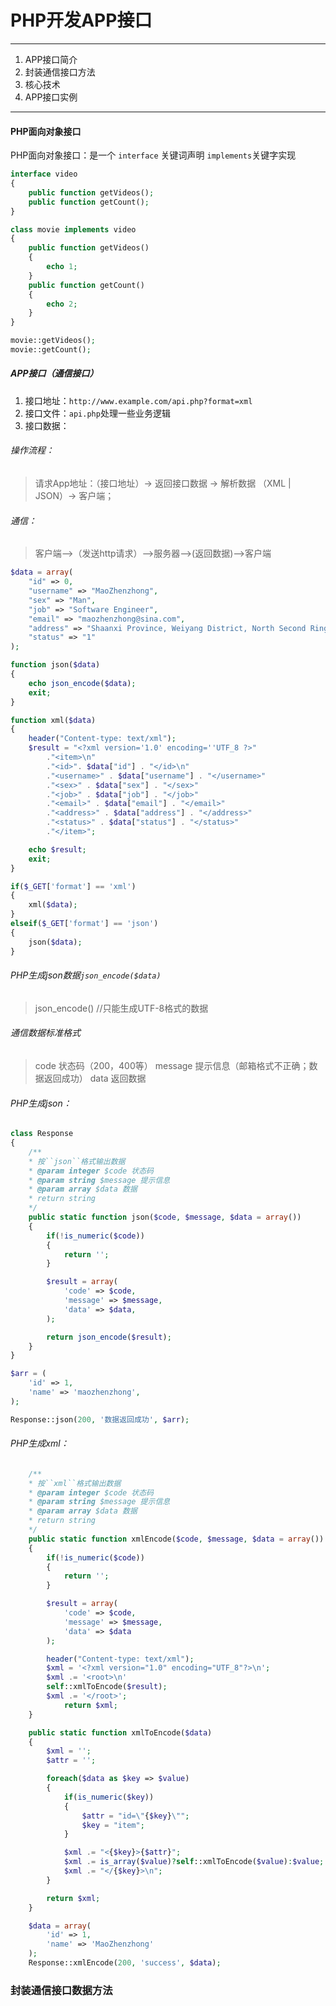 # PHP开发APP接口

***

1.  APP接口简介
2. 封装通信接口方法
3. 核心技术
4. APP接口实例

***

#### PHP面向对象接口

PHP面向对象接口：是一个 ``interface`` 关键词声明 ``implements``关键字实现 

```PHP
interface video
{
	public function getVideos();
	public function getCount();
}

class movie implements video
{
	public function getVideos()
	{
		echo 1;
	}
	public function getCount()
	{
		echo 2;
	}
}

movie::getVideos();
movie::getCount();
```

##### APP接口（通信接口）

1. 接口地址：```http://www.example.com/api.php?format=xml```
2. 接口文件：```api.php```处理一些业务逻辑
3. 接口数据：

###### 操作流程：

> 请求App地址：（接口地址）-> 返回接口数据 -> 解析数据 （XML | JSON）-> 客户端；

###### 通信：

> 客户端-->（发送http请求）-->服务器-->(返回数据)-->客户端

```PHP
$data = array(
	"id" => 0,
	"username" => "MaoZhenzhong",
	"sex" => "Man",
	"job" => "Software Engineer",
	"email" => "maozhenzhong@sina.com",
	"address" => "Shaanxi Province, Weiyang District, North Second Ring Road on the 8th Jintai Fortune Center A1401",
	"status" => "1"
);

function json($data)
{
	echo json_encode($data);
	exit;
}

function xml($data)
{
	header("Content-type: text/xml");
	$result = "<?xml version='1.0' encoding=''UTF_8 ?>"
		."<item>\n"
		."<id>". $data["id"] . "</id>\n"
		."<username>" . $data["username"] . "</username>"
		."<sex>" . $data["sex"] . "</sex>"
		."<job>" . $data["job"] . "</job>"
		."<email>" . $data["email"] . "</email>"
		."<address>" . $data["address"] . "</address>"
		."<status>" . $data["status"] . "</status>"
		."</item>";

	echo $result; 
	exit;
}

if($_GET['format'] == 'xml')
{
	xml($data);
}
elseif($_GET['format'] == 'json')
{
	json($data);
}

```

###### PHP生成json数据```json_encode($data)```

> json_encode() //只能生成UTF-8格式的数据

###### 通信数据标准格式

> code 		状态码（200，400等）
> message 	提示信息（邮箱格式不正确；数据返回成功）
> data 			返回数据

###### PHP生成json：

```PHP
class Response
{
	/**
	* 按``json``格式输出数据
	* @param integer $code 状态码
	* @param string $message 提示信息
	* @param array $data 数据
	* return string
	*/
	public static function json($code, $message, $data = array())
	{
		if(!is_numeric($code))
		{
			return '';
		}

		$result = array(
			'code' => $code,
			'message' => $message,
			'data' => $data,
		);

		return json_encode($result);
	}
}
```

```PHP
$arr = (
	'id' => 1,
	'name' => 'maozhenzhong',
);

Response::json(200, '数据返回成功', $arr);
```

###### PHP生成xml：

```PHP
	/**
	* 按``xml``格式输出数据
	* @param integer $code 状态码
	* @param string $message 提示信息
	* @param array $data 数据
	* return string
	*/
	public static function xmlEncode($code, $message, $data = array())
	{
		if(!is_numeric($code))
		{
			return '';
		}

		$result = array(
			'code' => $code,
			'message' => $message,
			'data' => $data
		);

		header("Content-type: text/xml");
		$xml = '<?xml version="1.0" encoding="UTF_8"?>\n';
		$xml .= '<root>\n'
		self::xmlToEncode($result);
		$xml .= '</root>';
			return $xml;
	}

	public static function xmlToEncode($data)
	{
		$xml = '';
		$attr = '';

		foreach($data as $key => $value)
		{
			if(is_numeric($key))
			{
				$attr = "id=\"{$key}\"";
				$key = "item";
			}

			$xml .= "<{$key}>{$attr}";
			$xml .= is_array($value)?self::xmlToEncode($value):$value;
			$xml .= "</{$key}>\n";
		}

		return $xml;
	}
```

```PHP
	$data = array(
		'id' => 1,
		'name' => 'MaoZhenzhong'
	);
	Response::xmlEncode(200, 'success', $data);
```
### 封装通信接口数据方法

###### 